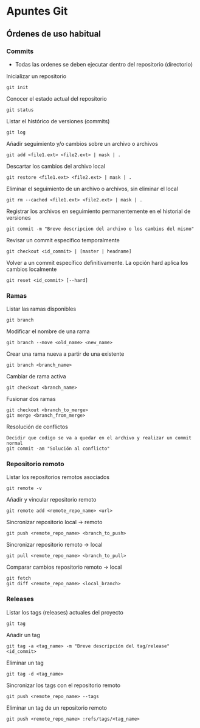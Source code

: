 # Apuntes Git

## Órdenes de uso habitual

### Commits

- Todas las ordenes se deben ejecutar dentro del repositorio (directorio)

Inicializar un repositorio

```
git init
```

Conocer el estado actual del repositorio

```
git status
```

Listar el histórico de versiones (commits)

```
git log
```

Añadir seguimiento y/o cambios sobre un  archivo o archivos

```
git add <file1.ext> <file2.ext> | mask | .
```

Descartar los cambios del archivo local

```
git restore <file1.ext> <file2.ext> | mask | .
```

Eliminar el seguimiento de un archivo o archivos, sin eliminar el local

```
git rm --cached <file1.ext> <file2.ext> | mask | .
```

Registrar los archivos en seguimiento permanentemente en el historial de versiones

```
git commit -m "Breve descripcion del archivo o los cambios del mismo"
```

Revisar un commit especifico temporalmente

```
git checkout <id_commit> | [master | headname]
```

Volver a un commit específico definitivamente. La opción hard aplica los cambios localmente

```
git reset <id_commit> [--hard]
```

### Ramas

Listar las ramas disponibles

```
git branch
```

Modificar el nombre de una rama

```
git branch --move <old_name> <new_name>
```

Crear una rama nueva a partir de una existente

```
git branch <branch_name>
```

Cambiar de rama activa

```
git checkout <branch_name>
```

Fusionar dos ramas

```
git checkout <branch_to_merge>
git merge <branch_from_merge>
```

Resolución de conflictos

```
Decidir que codigo se va a quedar en el archivo y realizar un commit normal
git commit -am "Solución al conflicto"
```

### Repositorio remoto

Listar los repositorios remotos asociados

```
git remote -v
```

Añadir y vincular repositorio remoto

```
git remote add <remote_repo_name> <url>
```

Sincronizar repositorio local -> remoto

```
git push <remote_repo_name> <branch_to_push>
```

Sincronizar repositorio remoto -> local

```
git pull <remote_repo_name> <branch_to_pull>
```

Comparar cambios repositorio remoto -> local

```
git fetch
git diff <remote_repo_name> <local_branch>
```

### Releases

Listar los tags (releases) actuales del proyecto

```
git tag
```

Añadir un tag

```
git tag -a <tag_name> -m "Breve descripción del tag/release" <id_commit>
```

Eliminar un tag

```
git tag -d <tag_name>
```

Sincronizar los tags con el repositorio remoto

```
git push <remote_repo_name> --tags
```

Eliminar un tag de un repositorio remoto

```
git push <remote_repo_name> :refs/tags/<tag_name>
```

